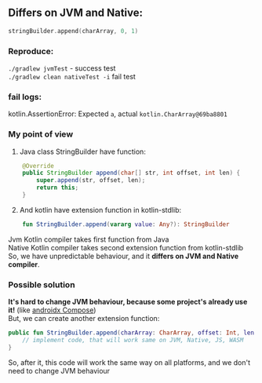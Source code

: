 ## Differs on JVM and Native:
```Kotlin
stringBuilder.append(charArray, 0, 1)
```

### Reproduce:
`./gradlew jvmTest` - success test  
`./gradlew clean nativeTest -i` fail test

### fail logs:
kotlin.AssertionError: Expected `a`, actual `kotlin.CharArray@69ba8801`  

### My point of view
1) Java class StringBuilder have function:
```java
    @Override
    public StringBuilder append(char[] str, int offset, int len) {
        super.append(str, offset, len);
        return this;
    }
```
2) And kotlin have extension function in kotlin-stdlib:
```kotlin
    fun StringBuilder.append(vararg value: Any?): StringBuilder
```
Jvm Kotlin compiler takes first function from Java  
Native Kotlin compiler takes second extension function from kotlin-stdlib  
So, we have unpredictable behaviour, and it **differs on JVM and Native compiler**.

### Possible solution
**It's hard to change JVM behaviour, because some project's already use it!**
(like [androidx Compose](https://github.com/JetBrains/androidx/blob/4f18b0bddfaf20f4f2cea2b61248cebcf0afc3be/compose/ui/ui-text/src/commonMain/kotlin/androidx/compose/ui/text/input/GapBuffer.kt#L191))   
But, we can create another extension function:  
```kotlin
public fun StringBuilder.append(charArray: CharArray, offset: Int, len:Int): StringBuilder {
    // implement code, that will work same on JVM, Native, JS, WASM
}
```
So, after it, this code will work the same way on all platforms, and we don't need to change JVM behaviour

